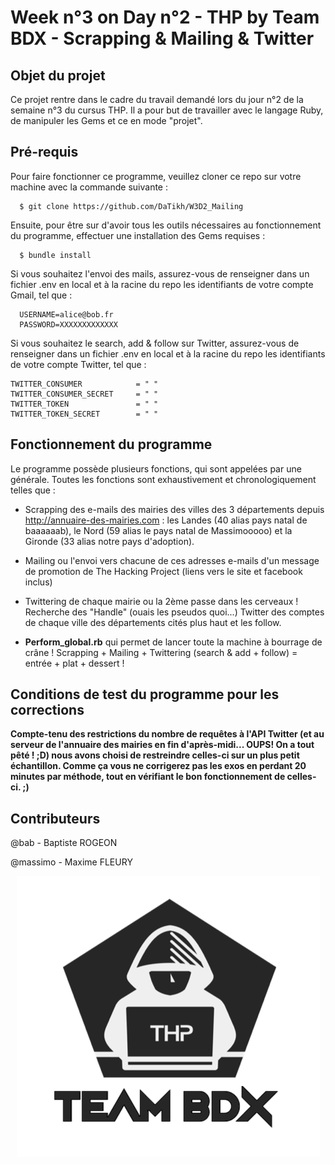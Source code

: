 # Week n°3 on Day n°2 - THP by Team BDX - Scrapping & Mailing & Twitter

## Objet du projet

Ce projet rentre dans le cadre du travail demandé lors du jour n°2 de la semaine n°3 du cursus THP. Il a pour but de travailler avec le langage Ruby, de manipuler les Gems et ce en mode "projet".

## Pré-requis

Pour faire fonctionner ce programme, veuillez cloner ce repo sur votre machine avec la commande suivante :

```
  $ git clone https://github.com/DaTikh/W3D2_Mailing
```

Ensuite, pour être sur d'avoir tous les outils nécessaires au fonctionnement du programme, effectuer une installation des Gems requises :

```
  $ bundle install
```

Si vous souhaitez l'envoi des mails, assurez-vous de renseigner dans un fichier .env en local et à la racine du repo les identifiants de votre compte Gmail, tel que :

```
  USERNAME=alice@bob.fr
  PASSWORD=XXXXXXXXXXXXX
```

Si vous souhaitez le search, add & follow sur Twitter, assurez-vous de renseigner dans un fichier .env en local et à la racine du repo les identifiants de votre compte Twitter, tel que :

```
TWITTER_CONSUMER            = " "
TWITTER_CONSUMER_SECRET     = " "
TWITTER_TOKEN               = " "
TWITTER_TOKEN_SECRET        = " "
```

## Fonctionnement du programme

Le programme possède plusieurs fonctions, qui sont appelées par une générale. Toutes les fonctions sont exhaustivement et chronologiquement telles que :

  - Scrapping des e-mails des mairies des villes des 3 départements depuis http://annuaire-des-mairies.com : les Landes (40 alias pays natal de baaaaaab), le Nord (59 alias le pays natal de Massimooooo) et la Gironde (33 alias notre pays d'adoption).

  - Mailing ou l'envoi vers chacune de ces adresses e-mails d'un message de promotion de The Hacking Project (liens vers le site et facebook inclus)

  - Twittering de chaque mairie ou la 2ème passe dans les cerveaux ! Recherche des "Handle" (ouais les pseudos quoi...) Twitter des comptes de chaque ville des départements cités plus haut et les follow.

  - **Perform_global.rb** qui permet de lancer toute la machine à bourrage de crâne !
    Scrapping + Mailing + Twittering (search & add + follow) = entrée + plat + dessert !

## Conditions de test du programme pour les corrections

**Compte-tenu des restrictions du nombre de requêtes à l'API Twitter (et au serveur de l'annuaire des mairies en fin d'après-midi... OUPS! On a tout pêté ! ;D) nous avons choisi de restreindre celles-ci sur un plus petit échantillon. Comme ça vous ne corrigerez pas les exos en perdant 20 minutes par méthode, tout en vérifiant le bon fonctionnement de celles-ci. ;)**

## Contributeurs

@bab - Baptiste ROGEON

@massimo - Maxime FLEURY

<p align="center">
  <img src="THP_BDX.png"/>
</p>
